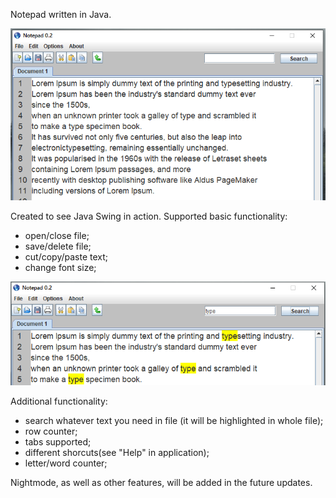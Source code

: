 Notepad written in Java.

![alt text](https://raw.githubusercontent.com/msirghi/notepad/master/src/main/res/notepad_main.PNG)

Created to see Java Swing in action.
Supported basic functionality:
- open/close file;
- save/delete file;
- cut/copy/paste text;
- change font size;

![alt text](https://raw.githubusercontent.com/msirghi/notepad/master/src/main/res/notepad_find.PNG)

Additional functionality:
- search whatever text you need in file (it will be highlighted in whole file);
- row counter;
- tabs supported;
- different shorcuts(see "Help" in application);
- letter/word counter;

Nightmode, as well as other features, will be added in the future updates.

